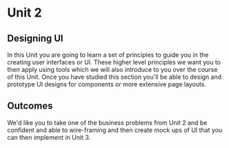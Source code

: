 # Unit 2
## Designing UI

In this Unit you are going to learn a set of principles to guide you in the creating user interfaces or UI. These higher level principles we want you to then apply using tools which we will also introduce to you over the course of this Unit. Once you have studied this section you'll be able to design and prototype UI designs for components or more extensive page layouts.

## Outcomes

We'd like you to take one of the business problems from Unit 2 and be confident and able to wire-framing and then create mock ups of UI that you can then implement in Unit 3.